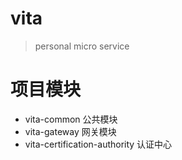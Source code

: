 # vita
> personal micro service
# 项目模块
- vita-common 公共模块
- vita-gateway 网关模块
- vita-certification-authority 认证中心
